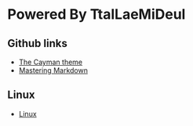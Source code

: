 # Powered By TtalLaeMiDeul

## Github links
* [The Cayman theme](https://github.com/pages-themes/cayman)
* [Mastering Markdown](https://guides.github.com/features/mastering-markdown/)

## Linux
* [Linux](./linux/linux01.html) 